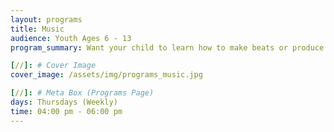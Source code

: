 ```yaml
---
layout: programs
title: Music
audience: Youth Ages 6 - 13
program_summary: Want your child to learn how to make beats or produce music? This is the program for them.

[//]: # Cover Image
cover_image: /assets/img/programs_music.jpg

[//]: # Meta Box (Programs Page)
days: Thursdays (Weekly)
time: 04:00 pm - 06:00 pm   
---
```

